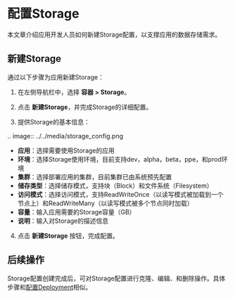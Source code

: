 # 配置Storage

本文章介绍应用开发人员如何新建Storage配置，以支撑应用的数据存储需求。

## 新建Storage

通过以下步骤为应用新建Storage：

1. 在左侧导航栏中，选择 **容器 > Storage**。

2. 点击 **新建Storage**，并完成Storage的详细配置。

3. 提供Storage的基本信息：

  .. image:: ../../media/storage_config.png

   - **应用**：选择需要使用Storage的应用
   - **环境**：选择Storage使用环境，目前支持dev，alpha，beta，ppe，和prod环境
   - **集群**：选择部署应用的集群，目前集群已由系统预先配置
   - **储存类型**：选择储存模式，支持块（Block）和文件系统（Filesystem）
   - **访问模式**：选择访问模式，支持ReadWriteOnce（以读写模式被加载到一个节点上）和ReadWriteMany（以读写模式被多个节点同时加载）
   - **容量**：输入应用需要的Storage容量（GB）
   - **说明**：输入对Storage的描述信息

4. 点击 **新建Storage** 按钮，完成配置。

## 后续操作

Storage配置创建完成后，可对Storage配置进行克隆、编辑、和删除操作。具体步骤和[配置Deployment](configuring_deployment)相似。

<!--end-->

